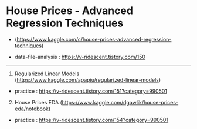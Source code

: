 # House Prices - Advanced Regression Techniques
+ (https://www.kaggle.com/c/house-prices-advanced-regression-techniques)

+ data-file-analysis : https://v-ridescent.tistory.com/150
---------------------------------------------------------------------------

1. Regularized Linear Models
  (https://www.kaggle.com/apapiu/regularized-linear-models)
  + practice : https://v-ridescent.tistory.com/151?category=990501

2. House Prices EDA
  (https://www.kaggle.com/dgawlik/house-prices-eda/notebook)
  + practice : https://v-ridescent.tistory.com/154?category=990501
